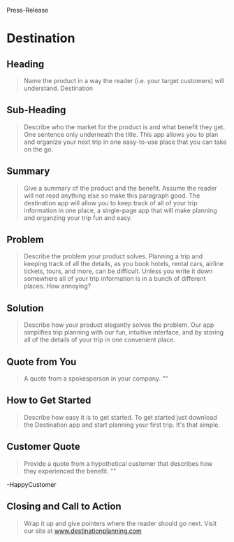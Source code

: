 Press-Release
# Destination #

 
## Heading ##
  > Name the product in a way the reader (i.e. your target customers) will understand.
    Destination 

## Sub-Heading ##
  > Describe who the market for the product is and what benefit they get. One sentence only underneath the title.
      This app allows you to plan and organize your next trip in one easy-to-use place that you can take on the go.

## Summary ##
  > Give a summary of the product and the benefit. Assume the reader will not read anything else so make this paragraph good.
      The destination app will allow you to keep track of all of your trip information in one place, a single-page app that will make planning and organzing your trip fun and easy.

## Problem ##
  > Describe the problem your product solves.
      Planning a trip and keeping track of all the details, as you book hotels, rental cars, airline tickets, tours, and more, can be difficult. Unless you write it down somewhere all of your trip information is in a bunch of different places. How annoying? 

## Solution ##
  > Describe how your product elegantly solves the problem.
      Our app simplifies trip planning with our fun, intuitive interface, and by storing all of the details of your trip in one convenient place.

## Quote from You ##
  > A quote from a spokesperson in your company.
      ""

## How to Get Started ##
  > Describe how easy it is to get started.
      To get started just download the Destination app and start planning your first trip. It's that simple.

## Customer Quote ##
  > Provide a quote from a hypothetical customer that describes how they experienced the benefit.
      ""

  -HappyCustomer

## Closing and Call to Action ##
  > Wrap it up and give pointers where the reader should go next.
      Visit our site at www.destinationplanning.com



<!-- 
> This material was originally posted [here](http://www.quora.com/What-is-Amazons-approach-to-product-development-and-product-management). It is reproduced here for posterities sake.

There is an approach called "working backwards" that is widely used at Amazon. They work backwards from the customer, rather than starting with an idea for a product and trying to bolt customers onto it. While working backwards can be applied to any specific product decision, using this approach is especially important when developing new products or features.

For new initiatives a product manager typically starts by writing an internal press release announcing the finished product. The target audience for the press release is the new/updated product's customers, which can be retail customers or internal users of a tool or technology. Internal press releases are centered around the customer problem, how current solutions (internal or external) fail, and how the new product will blow away existing solutions.

If the benefits listed don't sound very interesting or exciting to customers, then perhaps they're not (and shouldn't be built). Instead, the product manager should keep iterating on the press release until they've come up with benefits that actually sound like benefits. Iterating on a press release is a lot less expensive than iterating on the product itself (and quicker!).

If the press release is more than a page and a half, it is probably too long. Keep it simple. 3-4 sentences for most paragraphs. Cut out the fat. Don't make it into a spec. You can accompany the press release with a FAQ that answers all of the other business or execution questions so the press release can stay focused on what the customer gets. My rule of thumb is that if the press release is hard to write, then the product is probably going to suck. Keep working at it until the outline for each paragraph flows. 

Oh, and I also like to write press-releases in what I call "Oprah-speak" for mainstream consumer products. Imagine you're sitting on Oprah's couch and have just explained the product to her, and then you listen as she explains it to her audience. That's "Oprah-speak", not "Geek-speak".

Once the project moves into development, the press release can be used as a touchstone; a guiding light. The product team can ask themselves, "Are we building what is in the press release?" If they find they're spending time building things that aren't in the press release (overbuilding), they need to ask themselves why. This keeps product development focused on achieving the customer benefits and not building extraneous stuff that takes longer to build, takes resources to maintain, and doesn't provide real customer benefit (at least not enough to warrant inclusion in the press release).
 -->
